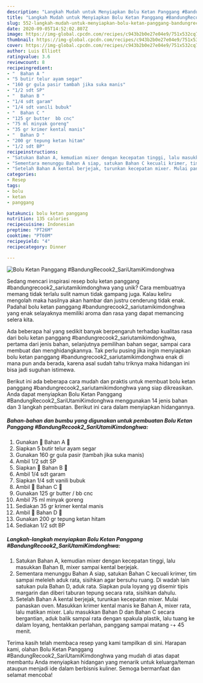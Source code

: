 ```yaml
---
description: "Langkah Mudah untuk Menyiapkan Bolu Ketan Panggang #BandungRecook2_SariUtamiKimdonghwa Anti Gagal"
title: "Langkah Mudah untuk Menyiapkan Bolu Ketan Panggang #BandungRecook2_SariUtamiKimdonghwa Anti Gagal"
slug: 552-langkah-mudah-untuk-menyiapkan-bolu-ketan-panggang-bandungrecook2-sariutamikimdonghwa-anti-gagal
date: 2020-09-05T14:52:02.807Z
image: https://img-global.cpcdn.com/recipes/c943b2b0e27e04e9/751x532cq70/bolu-ketan-panggang-bandungrecook2_sariutamikimdonghwa-foto-resep-utama.jpg
thumbnail: https://img-global.cpcdn.com/recipes/c943b2b0e27e04e9/751x532cq70/bolu-ketan-panggang-bandungrecook2_sariutamikimdonghwa-foto-resep-utama.jpg
cover: https://img-global.cpcdn.com/recipes/c943b2b0e27e04e9/751x532cq70/bolu-ketan-panggang-bandungrecook2_sariutamikimdonghwa-foto-resep-utama.jpg
author: Luis Elliott
ratingvalue: 3.6
reviewcount: 8
recipeingredient:
- "  Bahan A "
- "5 butir telur ayam segar"
- "160 gr gula pasir tambah jika suka manis"
- "1/2 sdt SP"
- "  Bahan B "
- "1/4 sdt garam"
- "1/4 sdt vanili bubuk"
- "  Bahan C "
- "125 gr butter  bb cnc"
- "75 ml minyak goreng"
- "35 gr krimer kental manis"
- "  Bahan D "
- "200 gr tepung ketan hitam"
- "1/2 sdt BP"
recipeinstructions:
- "Satukan Bahan A, kemudian mixer dengan kecepatan tinggi, lalu masukkan Bahan B, mixer sampai kental berjejak."
- "Sementara menunggu Bahan A siap, satukan Bahan C kecuali krimer, tim sampai meleleh aduk rata, sisihkan agar bersuhu ruang. Di wadah lain satukan pula Bahan D, aduk rata. Siapkan pula loyang yg disemir tipis margarin dan diberi taburan tepung secara rata, sisihkan dahulu."
- "Setelah Bahan A kental berjejak, turunkan kecepatan mixer. Mulai panaskan oven. Masukkan krimer kental manis ke Bahan A, mixer rata, lalu matikan mixer. Lalu masukkan Bahan D dan Bahan C secara bergantian, aduk balik sampai rata dengan spakula plastik, lalu tuang ke dalam loyang, hentakkan perlahan, panggang sampai matang -+ 45 menit."
categories:
- Resep
tags:
- bolu
- ketan
- panggang

katakunci: bolu ketan panggang 
nutrition: 135 calories
recipecuisine: Indonesian
preptime: "PT26M"
cooktime: "PT60M"
recipeyield: "4"
recipecategory: Dinner

---
```



![Bolu Ketan Panggang #BandungRecook2_SariUtamiKimdonghwa](https://img-global.cpcdn.com/recipes/c943b2b0e27e04e9/751x532cq70/bolu-ketan-panggang-bandungrecook2_sariutamikimdonghwa-foto-resep-utama.jpg)

Sedang mencari inspirasi resep bolu ketan panggang #bandungrecook2_sariutamikimdonghwa yang unik? Cara membuatnya memang tidak terlalu sulit namun tidak gampang juga. Kalau keliru mengolah maka hasilnya akan hambar dan justru cenderung tidak enak. Padahal bolu ketan panggang #bandungrecook2_sariutamikimdonghwa yang enak selayaknya memiliki aroma dan rasa yang dapat memancing selera kita.

Ada beberapa hal yang sedikit banyak berpengaruh terhadap kualitas rasa dari bolu ketan panggang #bandungrecook2_sariutamikimdonghwa, pertama dari jenis bahan, selanjutnya pemilihan bahan segar, sampai cara membuat dan menghidangkannya. Tak perlu pusing jika ingin menyiapkan bolu ketan panggang #bandungrecook2_sariutamikimdonghwa enak di mana pun anda berada, karena asal sudah tahu triknya maka hidangan ini bisa jadi suguhan istimewa.




Berikut ini ada beberapa cara mudah dan praktis untuk membuat bolu ketan panggang #bandungrecook2_sariutamikimdonghwa yang siap dikreasikan. Anda dapat menyiapkan Bolu Ketan Panggang #BandungRecook2_SariUtamiKimdonghwa menggunakan 14 jenis bahan dan 3 langkah pembuatan. Berikut ini cara dalam menyiapkan hidangannya.

<!--inarticleads1-->

##### Bahan-bahan dan bumbu yang digunakan untuk pembuatan Bolu Ketan Panggang #BandungRecook2_SariUtamiKimdonghwa:

1. Gunakan  💞 Bahan A 💞
1. Siapkan 5 butir telur ayam segar
1. Gunakan 160 gr gula pasir (tambah jika suka manis)
1. Ambil 1/2 sdt SP
1. Siapkan  💞 Bahan B 💞
1. Ambil 1/4 sdt garam
1. Siapkan 1/4 sdt vanili bubuk
1. Ambil  💞 Bahan C 💞
1. Gunakan 125 gr butter / bb cnc
1. Ambil 75 ml minyak goreng
1. Sediakan 35 gr krimer kental manis
1. Ambil  💞 Bahan D 💞
1. Gunakan 200 gr tepung ketan hitam
1. Sediakan 1/2 sdt BP




<!--inarticleads2-->

##### Langkah-langkah menyiapkan Bolu Ketan Panggang #BandungRecook2_SariUtamiKimdonghwa:

1. Satukan Bahan A, kemudian mixer dengan kecepatan tinggi, lalu masukkan Bahan B, mixer sampai kental berjejak.
1. Sementara menunggu Bahan A siap, satukan Bahan C kecuali krimer, tim sampai meleleh aduk rata, sisihkan agar bersuhu ruang. Di wadah lain satukan pula Bahan D, aduk rata. Siapkan pula loyang yg disemir tipis margarin dan diberi taburan tepung secara rata, sisihkan dahulu.
1. Setelah Bahan A kental berjejak, turunkan kecepatan mixer. Mulai panaskan oven. Masukkan krimer kental manis ke Bahan A, mixer rata, lalu matikan mixer. Lalu masukkan Bahan D dan Bahan C secara bergantian, aduk balik sampai rata dengan spakula plastik, lalu tuang ke dalam loyang, hentakkan perlahan, panggang sampai matang -+ 45 menit.




Terima kasih telah membaca resep yang kami tampilkan di sini. Harapan kami, olahan Bolu Ketan Panggang #BandungRecook2_SariUtamiKimdonghwa yang mudah di atas dapat membantu Anda menyiapkan hidangan yang menarik untuk keluarga/teman ataupun menjadi ide dalam berbisnis kuliner. Semoga bermanfaat dan selamat mencoba!
